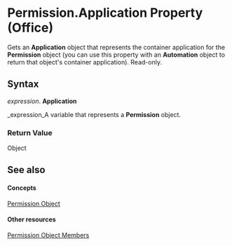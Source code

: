 
# Permission.Application Property (Office)

Gets an  **Application** object that represents the container application for the **Permission** object (you can use this property with an **Automation** object to return that object's container application). Read-only.


## Syntax

 _expression_. **Application**

 _expression_A variable that represents a  **Permission** object.


### Return Value

Object


## See also


#### Concepts


 [Permission Object](4bdf7058-d4ba-0bd4-c5cd-141d67245ced.md)
#### Other resources


 [Permission Object Members](75614d24-cd47-ef9b-aba5-112206daa358.md)
